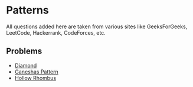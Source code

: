 # Patterns
All questions added here are taken from various sites like GeeksForGeeks, LeetCode, Hackerrank, CodeForces, etc.

## Problems
- [Diamond](https://github.com/srsandy/Data-Structures-and-Algorithms-in-Java-2nd-Edition-by-Robert-Lafore/tree/master/Practice%20Problems/Patterns/Diamond)
- [Ganeshas Pattern](https://github.com/srsandy/Data-Structures-and-Algorithms-in-Java-2nd-Edition-by-Robert-Lafore/tree/master/Practice%20Problems/Patterns/Ganeshas%20Pattern)
- [Hollow Rhombus](https://github.com/srsandy/Data-Structures-and-Algorithms-in-Java-2nd-Edition-by-Robert-Lafore/tree/master/Practice%20Problems/Patterns/Hollow%20Rhombus)
